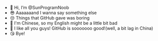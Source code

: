 - 👋 Hi, I’m @SunProgramNoob
- 😎 Aaaaaaand I wanna say something else
- 😒 Things that GitHub gave was boring
- 🙌 I'm Chinese, so my English might be a little bit bad
- 💖 I like all you guys! GitHub is sooooooo good!(well, a bit lag in China)
- 😘 Bye!

<!---
SunProgramNoob/SunProgramNoob is a ✨ special ✨ repository because its `README.md` (this file) appears on your GitHub profile.
You can click the Preview link to take a look at your changes.
--->
